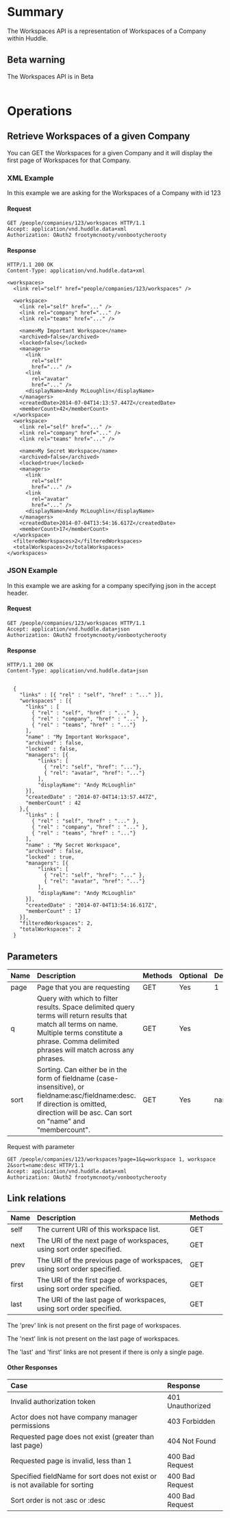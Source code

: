 # Summary #

The Workspaces API is a representation of Workspaces of a Company within Huddle.

## Beta warning ##

The Workspaces API is in Beta

|  |
|:-|

# Operations #

## Retrieve Workspaces of a given Company ##

You can GET the Workspaces for a given Company and it will display the first page of Workspaces for that Company.

### XML Example ###

In this example we are asking for the Workspaces of a Company with id 123

#### Request ####
```
GET /people/companies/123/workspaces HTTP/1.1
Accept: application/vnd.huddle.data+xml
Authorization: OAuth2 frootymcnooty/vonbootycherooty
```

#### Response ####

```
HTTP/1.1 200 OK
Content-Type: application/vnd.huddle.data+xml
```
```
<workspaces>
  <link rel="self" href="people/companies/123/workspaces" />

  <workspace>
    <link rel="self" href="..." />
    <link rel="company" href="..." />
    <link rel="teams" href="..." />

    <name>My Important Workspace</name>
    <archived>false</archived>
    <locked>false</locked>
    <managers>
      <link
        rel="self"
        href="..." />
      <link
        rel="avatar"
        href="..." />
      <displayName>Andy McLoughlin</displayName>
    </managers>
    <createdDate>2014-07-04T14:13:57.447Z</createdDate>
    <memberCount>42</memberCount>
  </workspace>
  <workspace>
    <link rel="self" href="..." />
    <link rel="company" href="..." />
    <link rel="teams" href="..." />

    <name>My Secret Workspace</name>
    <archived>false</archived>
    <locked>true</locked>
    <managers>
      <link
        rel="self"
        href="..." />
      <link
        rel="avatar"
        href="..." />
      <displayName>Andy McLoughlin</displayName>
    </managers>
    <createdDate>2014-07-04T13:54:16.617Z</createdDate>
    <memberCount>17</memberCount>
  </workspace>
  <filteredWorkspaces>2</filteredWorkspaces>
  <totalWorkspaces>2</totalWorkspaces>
</workspaces>
```


### JSON Example ###

In this example we are asking for a company specifying json in the accept header.

#### Request ####
```
GET /people/companies/123/workspaces HTTP/1.1
Accept: application/vnd.huddle.data+json
Authorization: OAuth2 frootymcnooty/vonbootycherooty
```

#### Response ####

```
HTTP/1.1 200 OK
Content-Type: application/vnd.huddle.data+json
```
```

  {
    "links" : [{ "rel" : "self", "href" : "..." }],
    "workspaces" : [{
      "links" : [
        { "rel" : "self", "href" : "..." },
        { "rel" : "company", "href" : "..." },
        { "rel" : "teams", "href" : "..."}
      ],
      "name" : "My Important Workspace",
      "archived" : false,
      "locked" : false,
      "managers": [{
          "links": [
            { "rel": "self", "href": "..."},
            { "rel": "avatar", "href": "..."}
          ],
          "displayName": "Andy McLoughlin"
      }],
      "createdDate" : "2014-07-04T14:13:57.447Z",
      "memberCount" : 42
    },{
      "links" : [
        { "rel" : "self", "href" : "..." },
        { "rel" : "company", "href" : "..." },
        { "rel" : "teams", "href" : "..."}
      ],
      "name" : "My Secret Workspace",
      "archived" : false,
      "locked" : true,
      "managers": [{
          "links": [
            { "rel": "self", "href": "..." },
            { "rel": "avatar", "href": "..."}
          ],
          "displayName": "Andy McLoughlin"
      }],
      "createdDate" : "2014-07-04T13:54:16.617Z",
      "memberCount" : 17
    }],
    "filteredWorkspaces": 2,
    "totalWorkspaces": 2
  }

```

## Parameters ##
| **Name** | **Description** | **Methods** | **Optional** | **Default** |
|:---------|:----------------|:------------|:-------------|:------------|
| page     | Page that you are requesting | GET         | Yes          | 1           |
| q        | Query with which to filter results. Space delimited query terms will return results that match all terms on name. Multiple terms constitute a phrase. Comma delimited phrases will match across any phrases. | GET         | Yes          |             |
| sort     | Sorting. Can either be in the form of fieldname (case-insensitive), or fieldname:asc/fieldname:desc. If direction is omitted, direction will be asc. Can sort on "name" and "membercount". | GET         | Yes          | name:asc    |

Request with parameter
```
GET /people/companies/123/workspaces?page=1&q=workspace 1, workspace 2&sort=name:desc HTTP/1.1
Accept: application/vnd.huddle.data+xml
Authorization: OAuth2 frootymcnooty/vonbootycherooty
```

## Link relations ##

| **Name** | **Description** | **Methods** |
|:---------|:----------------|:------------|
| self     | The current URI of this workspace list. | GET         |
| next     | The URI of the next page of workspaces, using sort order specified. | GET         |
| prev     | The URI of the previous page of workspaces, using sort order specified. | GET         |
| first    | The URI of the first page of workspaces, using sort order specified.  | GET         |
| last     | The URI of the last page of workspaces, using sort order specified. | GET         |

The 'prev' link is not present on the first page of workspaces.

The 'next' link is not present on the last page of workspaces.

The 'last' and 'first' links are not present if there is only a single page.

#### Other Responses ####

|Case|Response|
|:---|:-------|
|Invalid authorization token|401 Unauthorized|
|Actor does not have company manager permissions|403 Forbidden|
|Requested page does not exist (greater than last page)|404 Not Found|
|Requested page is invalid, less than 1|400 Bad Request|
|Specified fieldName for sort does not exist or is not available for sorting|400 Bad Request|
|Sort order is not :asc or :desc|400 Bad Request|
